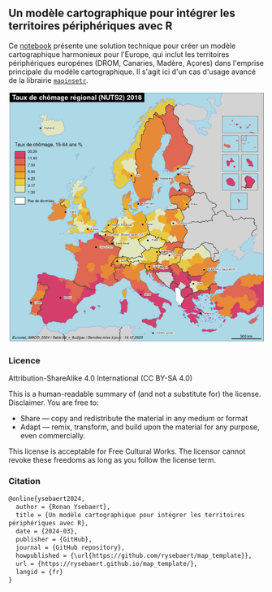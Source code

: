 ## Un modèle cartographique pour intégrer les territoires périphériques avec R

Ce [notebook](https://rysebaert.github.io/map_template/) présente une solution technique pour créer un modèle cartographique harmonieux pour l'Europe, qui inclut les territoires périphériques europénes (DROM, Canaries, Madère, Açores) dans l'emprise principale du modèle cartographique. Il s'agit ici d'un cas d'usage avancé de la librairie [`mapinsetr`](https://github.com/riatelab/mapinsetr).

![](fig/fig_template.png)

### Licence
Attribution-ShareAlike 4.0 International (CC BY-SA 4.0)

This is a human-readable summary of (and not a substitute for) the license. Disclaimer.
You are free to:
* Share — copy and redistribute the material in any medium or format
* Adapt — remix, transform, and build upon the material for any purpose, even commercially.

This license is acceptable for Free Cultural Works. The licensor cannot revoke these freedoms as long as you follow the license term.

### Citation

```
@online{ysebaert2024,
  author = {Ronan Ysebaert},
  title = {Un modèle cartographique pour intégrer les territoires périphériques avec R},
  date = {2024-03},
  publisher = {GitHub},
  journal = {GitHub repository},
  howpublished = {\url{https://github.com/rysebaert/map_template}},
  url = {https://rysebaert.github.io/map_template/},
  langid = {fr}
}
```